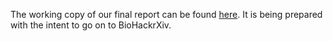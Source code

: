 The working copy of our final report can be found [here](https://github.com/ds-wizard/bh2021-report). It is being prepared with the intent to go on to BioHackrXiv.
